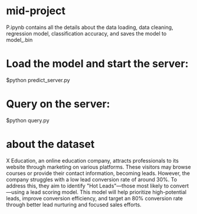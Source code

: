 # mid-project
P.ipynb contains all the details about the data loading, data cleaning, regression model, classification accuracy, and saves the model to model_.bin
# Load the model and start the server:
$python predict_server.py 

# Query on the server: 
$python query.py 


# about the dataset
X Education, an online education company, attracts professionals to its website through marketing on various platforms. These visitors may browse courses or provide their contact information, becoming leads. However, the company struggles with a low lead conversion rate of around 30%. To address this, they aim to identify "Hot Leads"—those most likely to convert—using a lead scoring model. This model will help prioritize high-potential leads, improve conversion efficiency, and target an 80% conversion rate through better lead nurturing and focused sales efforts.
